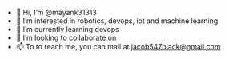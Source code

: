 - 👋 Hi, I’m @mayank31313
- 👀 I’m interested in robotics, devops, iot and machine learning
- 🌱 I’m currently learning devops
- 💞️ I’m looking to collaborate on 
- 📫 To to reach me, you can mail at jacob547black@gmail.com

<!---
mayank31313/mayank31313 is a ✨ special ✨ repository because its `README.md` (this file) appears on your GitHub profile.
You can click the Preview link to take a look at your changes.
--->
